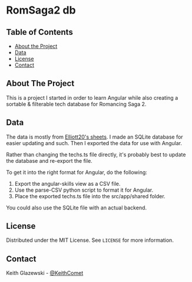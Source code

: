 # RomSaga2 db
<!-- TABLE OF CONTENTS -->
## Table of Contents

* [About the Project](#about-the-project)
* [Data](#data)
* [License](#license)
* [Contact](#contact)


<!-- ABOUT THE PROJECT -->
## About The Project

This is a project I started in order to learn Angular while also creating a sortable & filterable tech database for Romancing Saga 2.

<!-- DATA -->
## Data

The data is mostly from [Elliott20's sheets](https://gamefaqs.gamespot.com/boards/588633-romancing-saga-2/76134565). I made an SQLite database for easier updating and such. Then I exported the data for use with Angular.

Rather than changing the techs.ts file directly, it's probably best to update the database and re-export the file.

To get it into the right format for Angular, do the following:
1. Export the angular-skills view as a CSV file.
2. Use the parse-CSV python script to format it for Angular.
3. Place the exported techs.ts file into the src/app/shared folder.

You could also use the SQLite file with an actual backend.

<!-- LICENSE -->
## License

Distributed under the MIT License. See `LICENSE` for more information.

<!-- CONTACT -->
## Contact

Keith Glazewski - [@KeithComet](https://twitter.com/KeithComet)
